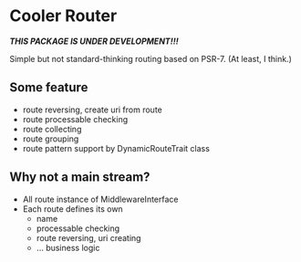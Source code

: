 
# Cooler Router

***THIS PACKAGE IS UNDER DEVELOPMENT!!!***

Simple but not standard-thinking routing based on PSR-7. (At least, I think.)

## Some feature 

- route reversing, create uri from route
- route processable checking 
- route collecting
- route grouping
- route pattern support by DynamicRouteTrait class


## Why not a main stream?

- All route instance of MiddlewareInterface
- Each route defines its own
    - name
    - processable checking
    - route reversing, uri creating
    - ... business logic

